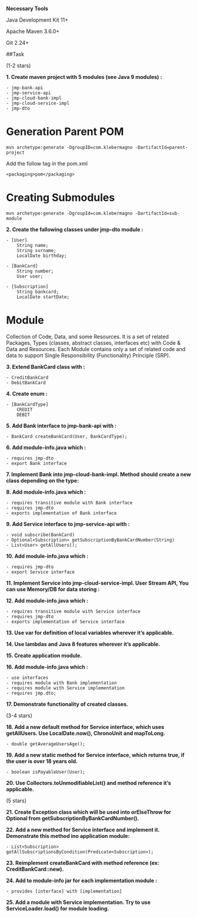 
**Necessary Tools**

Java Development Kit 11+

Apache Maven 3.6.0+

Git 2.24+

##Task

(1-2 stars)

**1. Create maven project with 5 modules (see Java 9 modules) :**


```
- jmp-bank-api
- jmp-service-api
- jmp-cloud-bank-impl
- jmp-cloud-service-impl
- jmp-dto
```

# Generation Parent POM

```
mvn archetype:generate -DgroupID=com.klebermagno -DartifactId=parent-project
```

Add the follow tag in the pom.xml

```
<packaging>pom</packaging>
``` 


# Creating Submodules

```
mvn archetype:generate -DgroupId=com.klebermagno -DartifactId=sub-module
```


**2. Create the fallowing classes under jmp-dto module :**


```
- [User]
    String name;
    String surname;
    LocalDate birthday;

- [BankCard]
    String number;
    User user;

- [Subscription]
    String bankcard;
    LocalDate startDate;
```

# Module 

 Collection of Code, Data, and some Resources. It is a set of related Packages, Types (classes, abstract classes, interfaces etc) with Code & Data and Resources. Each Module contains only a set of related code and data to support Single Responsibility (Functionality) Principle (SRP).

**3. Extend BankCard class with :**


```
- CreditBankCard
- DebitBankCard
```


**4. Create enum :**


```
- [BankCardType]
    CREDIT
    DEBIT
```


**5. Add Bank interface to jmp-bank-api with :**


```
- BankCard createBankCard(User, BankCardType);
```


**6. Add module-info.java which :**


```
- requires jmp-dto
- export Bank interface
```


**7. Implement Bank into jmp-cloud-bank-impl. Method should create a new class depending on the type:**

**8. Add module-info.java which :**


```
- requires transitive module with Bank interface
- requires jmp-dto
- exports implementation of Bank interface
```


**9. Add Service interface to jmp-service-api with :**


```
- void subscribe(BankCard)
- Optional<Subscription> getSubscriptionByBankCardNumber(String)
- List<User> getAllUsers();
```


**10. Add module-info.java which :**


```
- requires jmp-dto
- export Service interface
```


**11. Implement Service into jmp-cloud-service-impl. User Stream API, You can use Memory/DB for data storing :**

**12. Add module-info.java which :**


```
- requires transitive module with Service interface
- requires jmp-dto
- exports implementation of Service interface
```


**13. Use var for definition of local variables wherever it’s applicable.**

**14. Use lambdas and Java 8 features wherever it’s applicable.**

**15. Create application module.**

**16. Add module-info.java which :**


```
- use interfaces
- requires module with Bank implementation
- requires module with Service implementation
- requires jmp.dto;
```


**17. Demonstrate functionality of created classes.**

(3-4 stars)

**18. Add a new default method for Service interface, which uses getAllUsers. Use LocalDate.now(), ChronoUnit and mapToLong.**


```
- double getAverageUsersAge();
```


**19. Add a new static method for Service interface, which returns true, if the user is over 18 years old.**


```
- boolean isPayableUser(User);
```


**20. Use Collectors.toUnmodifiableList() and method reference it’s applicable.**

(5 stars)

**21. Create Exception class which will be used into orElseThrow for Optional from getSubscriptionByBankCardNumber().**

**22. Add a new method for Service interface and implement it. Demonstrate this method ino application module:**


```
- List<Subscription> getAllSubscriptionsByCondition(Predicate<Subscription>);
```


**23. Reimplement createBankCard with method reference (ex: CreditBankCard::new).**

**24. Add to module-info jar for each implementation module :**


```
- provides [interface] with [implementation]
```


**25. Add a module with Service implementation. Try to use ServiceLoader.load() for module loading.**

